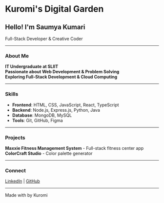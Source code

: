 #  Kuromi's Digital Garden 

## Hello! I'm Saumya Kumari

 Full-Stack Developer & Creative Coder 

---

###  About Me

 **IT Undergraduate at SLIIT**  
 **Passionate about Web Development & Problem Solving**  
 **Exploring Full-Stack Development & Cloud Computing**

---

###  Skills

- **Frontend**: HTML, CSS, JavaScript, React, TypeScript
- **Backend**: Node.js, Express.js, Python, Java
- **Database**: MongoDB, MySQL
- **Tools**: Git, GitHub, Figma

---

###  Projects

 **Maxxie Fitness Management System** - Full-stack fitness center app
 **ColorCraft Studio** - Color palette generator

---

###  Connect

[LinkedIn](https://www.linkedin.com/in/sandali-saumya-82a15434a/) | [GitHub](https://github.com/Saumya-Us)

---

 Made with  by Kuromi 
